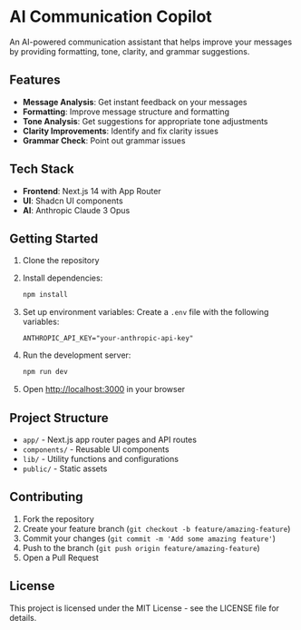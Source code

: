 # AI Communication Copilot

An AI-powered communication assistant that helps improve your messages by providing formatting, tone, clarity, and grammar suggestions.

## Features

- **Message Analysis**: Get instant feedback on your messages
- **Formatting**: Improve message structure and formatting
- **Tone Analysis**: Get suggestions for appropriate tone adjustments
- **Clarity Improvements**: Identify and fix clarity issues
- **Grammar Check**: Point out grammar issues

## Tech Stack

- **Frontend**: Next.js 14 with App Router
- **UI**: Shadcn UI components
- **AI**: Anthropic Claude 3 Opus

## Getting Started

1. Clone the repository
2. Install dependencies:

   ```bash
   npm install
   ```

3. Set up environment variables:
   Create a `.env` file with the following variables:

   ```
   ANTHROPIC_API_KEY="your-anthropic-api-key"
   ```

4. Run the development server:

   ```bash
   npm run dev
   ```

5. Open [http://localhost:3000](http://localhost:3000) in your browser

## Project Structure

- `app/` - Next.js app router pages and API routes
- `components/` - Reusable UI components
- `lib/` - Utility functions and configurations
- `public/` - Static assets

## Contributing

1. Fork the repository
2. Create your feature branch (`git checkout -b feature/amazing-feature`)
3. Commit your changes (`git commit -m 'Add some amazing feature'`)
4. Push to the branch (`git push origin feature/amazing-feature`)
5. Open a Pull Request

## License

This project is licensed under the MIT License - see the LICENSE file for details.

